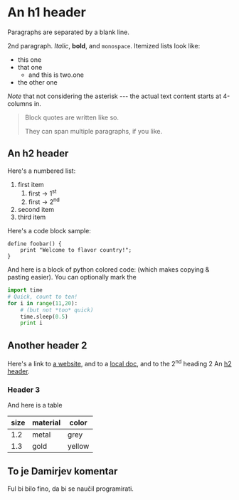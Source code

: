 # An h1 header

Paragraphs are separated by
a blank line.

2nd paragraph. *Italic*, **bold**, and `monospace`. Itemized lists
look like:
- this one
- that one
  - and this is two.one
- the other one

*Note* that not considering the asterisk --- the actual text
content starts at 4-columns in.
> Block quotes are
> written like so.
>
> They can span multiple paragraphs,
> if you like.


## <a name="hdr2"></a> An h2 header

Here's a numbered list:

1. first item
   1. first -> 1<sup>st</sup>
   1. first -> 2<sup>nd</sup>
1. second item
1. third item

Here's a code block sample:

```
define foobar() {
    print "Welcome to flavor country!";
}
```

And here is a block of python colored code:
(which makes copying & pasting easier). You can optionally mark the

```python
import time
# Quick, count to ten!
for i in range(11,20):
    # (but not *too* quick)
    time.sleep(0.5)
    print i
```


## Another header 2

Here's a link to [a website](http://foo.bar), and to a [local
doc](local-doc.html), and to the 2<sup>nd</sup> heading 2 An [h2 header](#hdr2).


### Header 3

And here is a table

| size | material | color |
| --- | --- | --- |
| 1.2 | metal | grey |
| 1.3 | gold | yellow |

## To je Damirjev komentar
Ful bi bilo fino, da bi se naučil programirati.
